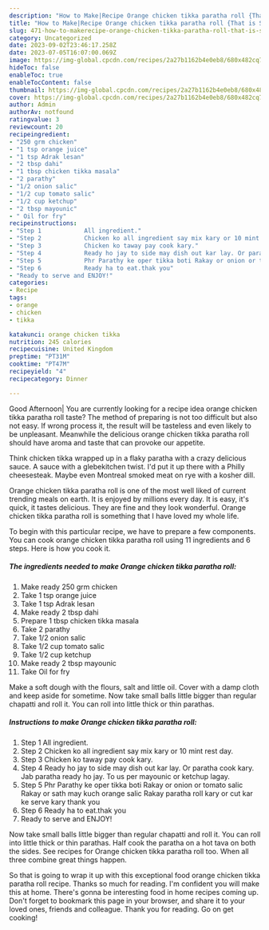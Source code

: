 ```yaml
---
description: "How to Make|Recipe Orange chicken tikka paratha roll {That is Simple"
title: "How to Make|Recipe Orange chicken tikka paratha roll {That is Simple"
slug: 471-how-to-makerecipe-orange-chicken-tikka-paratha-roll-that-is-simple
category: Uncategorized
date: 2023-09-02T23:46:17.258Z
date: 2023-07-05T16:07:00.069Z
image: https://img-global.cpcdn.com/recipes/2a27b1162b4e0eb8/680x482cq70/orange-chicken-tikka-paratha-roll-recipe-main-photo.jpg
hideToc: false
enableToc: true
enableTocContent: false
thumbnail: https://img-global.cpcdn.com/recipes/2a27b1162b4e0eb8/680x482cq70/orange-chicken-tikka-paratha-roll-recipe-main-photo.jpg
cover: https://img-global.cpcdn.com/recipes/2a27b1162b4e0eb8/680x482cq70/orange-chicken-tikka-paratha-roll-recipe-main-photo.jpg
author: Admin
authorAv: notfound
ratingvalue: 3
reviewcount: 20
recipeingredient:
- "250 grm chicken"
- "1 tsp orange juice"
- "1 tsp Adrak lesan"
- "2 tbsp dahi"
- "1 tbsp chicken tikka masala"
- "2 parathy"
- "1/2 onion salic"
- "1/2 cup tomato salic"
- "1/2 cup ketchup"
- "2 tbsp mayounic"
- " Oil for fry"
recipeinstructions:
- "Step 1            All ingredient."
- "Step 2            Chicken ko all ingredient say mix kary or 10 mint rest day."
- "Step 3            Chicken ko taway pay cook kary."
- "Step 4            Ready ho jay to side may dish out kar lay. Or paratha cook kary. Jab paratha ready ho jay. To us per mayounic or ketchup lagay."
- "Step 5            Phr Parathy ke oper tikka boti Rakay or onion or tomato salic Rakay or sath may kuch orange salic Rakay paratha roll kary or cut kar ke serve kary thank you"
- "Step 6            Ready ha to eat.thak you"
- "Ready to serve and ENJOY!"
categories:
- Recipe
tags:
- orange
- chicken
- tikka

katakunci: orange chicken tikka 
nutrition: 245 calories
recipecuisine: United Kingdom
preptime: "PT31M"
cooktime: "PT47M"
recipeyield: "4"
recipecategory: Dinner

---
```



Good Afternoon| You are currently looking for a recipe idea orange chicken tikka paratha roll taste? The method of preparing is not too difficult but also not easy. If wrong process it, the result will be tasteless and even likely to be unpleasant. Meanwhile the delicious orange chicken tikka paratha roll should have aroma and taste that can provoke our appetite.





Think chicken tikka wrapped up in a flaky paratha with a crazy delicious sauce. A sauce with a glebekitchen twist. I&#39;d put it up there with a Philly cheesesteak. Maybe even Montreal smoked meat on rye with a kosher dill.

Orange chicken tikka paratha roll is one of the most well liked of current trending meals on earth. It is enjoyed by millions every day. It is easy, it's quick, it tastes delicious. They are fine and they look wonderful. Orange chicken tikka paratha roll is something that I have loved my whole life.


To begin with this particular recipe, we have to prepare a few components. You can cook orange chicken tikka paratha roll using 11 ingredients and 6 steps. Here is how you cook it.

<!--inarticleads1-->

##### The ingredients needed to make Orange chicken tikka paratha roll:

1. Make ready 250 grm chicken
1. Take 1 tsp orange juice
1. Take 1 tsp Adrak lesan
1. Make ready 2 tbsp dahi
1. Prepare 1 tbsp chicken tikka masala
1. Take 2 parathy
1. Take 1/2 onion salic
1. Take 1/2 cup tomato salic
1. Take 1/2 cup ketchup
1. Make ready 2 tbsp mayounic
1. Take  Oil for fry


Make a soft dough with the flours, salt and little oil. Cover with a damp cloth and keep aside for sometime. Now take small balls little bigger than regular chapatti and roll it. You can roll into little thick or thin parathas. 

<!--inarticleads2-->

##### Instructions to make Orange chicken tikka paratha roll:

1. Step 1            All ingredient.
1. Step 2            Chicken ko all ingredient say mix kary or 10 mint rest day.
1. Step 3            Chicken ko taway pay cook kary.
1. Step 4            Ready ho jay to side may dish out kar lay. Or paratha cook kary. Jab paratha ready ho jay. To us per mayounic or ketchup lagay.
1. Step 5            Phr Parathy ke oper tikka boti Rakay or onion or tomato salic Rakay or sath may kuch orange salic Rakay paratha roll kary or cut kar ke serve kary thank you
1. Step 6            Ready ha to eat.thak you
1. Ready to serve and ENJOY!

Now take small balls little bigger than regular chapatti and roll it. You can roll into little thick or thin parathas. Half cook the paratha on a hot tava on both the sides. See recipes for Orange chicken tikka paratha roll too. When all three combine great things happen. 

So that is going to wrap it up with this exceptional food orange chicken tikka paratha roll recipe. Thanks so much for reading. I'm confident you will make this at home. There's gonna be interesting food in home recipes coming up. Don't forget to bookmark this page in your browser, and share it to your loved ones, friends and colleague. Thank you for reading. Go on get cooking!
